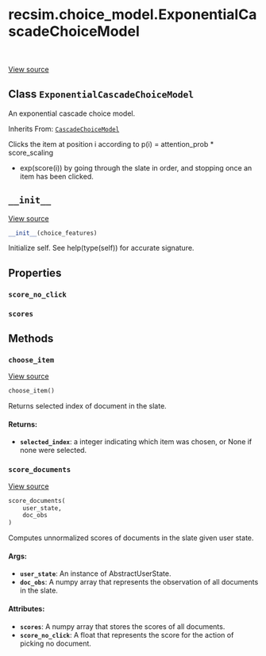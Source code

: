 <div itemscope itemtype="http://developers.google.com/ReferenceObject">
<meta itemprop="name" content="recsim.choice_model.ExponentialCascadeChoiceModel" />
<meta itemprop="path" content="Stable" />
<meta itemprop="property" content="score_no_click"/>
<meta itemprop="property" content="scores"/>
<meta itemprop="property" content="__init__"/>
<meta itemprop="property" content="choose_item"/>
<meta itemprop="property" content="score_documents"/>
</div>

# recsim.choice_model.ExponentialCascadeChoiceModel

<!-- Insert buttons -->

<table class="tfo-notebook-buttons tfo-api" align="left">
</table>

<a target="_blank" href="https://github.com/google-research/recsim/tree/master/recsim/choice_model.py">View
source</a>

## Class `ExponentialCascadeChoiceModel`

<!-- Start diff -->
An exponential cascade choice model.

Inherits From:
[`CascadeChoiceModel`](../../recsim/choice_model/CascadeChoiceModel.md)

<!-- Placeholder for "Used in" -->

Clicks the item at position i according to p(i) = attention_prob * score_scaling
* exp(score(i)) by going through the slate in order, and stopping once an item
has been clicked.

<h2 id="__init__"><code>__init__</code></h2>

<a target="_blank" href="https://github.com/google-research/recsim/tree/master/recsim/choice_model.py">View
source</a>

```python
__init__(choice_features)
```

Initialize self. See help(type(self)) for accurate signature.

## Properties

<h3 id="score_no_click"><code>score_no_click</code></h3>

<h3 id="scores"><code>scores</code></h3>

## Methods

<h3 id="choose_item"><code>choose_item</code></h3>

<a target="_blank" href="https://github.com/google-research/recsim/tree/master/recsim/choice_model.py">View
source</a>

```python
choose_item()
```

Returns selected index of document in the slate.

#### Returns:

*   <b>`selected_index`</b>: a integer indicating which item was chosen, or None
    if none were selected.

<h3 id="score_documents"><code>score_documents</code></h3>

<a target="_blank" href="https://github.com/google-research/recsim/tree/master/recsim/choice_model.py">View
source</a>

```python
score_documents(
    user_state,
    doc_obs
)
```

Computes unnormalized scores of documents in the slate given user state.

#### Args:

*   <b>`user_state`</b>: An instance of AbstractUserState.
*   <b>`doc_obs`</b>: A numpy array that represents the observation of all
    documents in the slate.

#### Attributes:

*   <b>`scores`</b>: A numpy array that stores the scores of all documents.
*   <b>`score_no_click`</b>: A float that represents the score for the action of
    picking no document.
